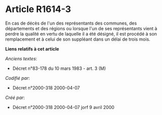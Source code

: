 # Article R1614-3

En cas de décès de l'un des représentants des communes, des départements et des régions ou lorsque l'un de ses représentants
vient à perdre la qualité en vertu de laquelle il a été désigné, il est procédé à son remplacement et à celui de son
suppléant dans un délai de trois mois.

**Liens relatifs à cet article**

_Anciens textes_:

  - Décret n°83-178 du 10 mars 1983 - art. 3 (M)

_Codifié par_:

  - Décret n°2000-318 2000-04-07

_Créé par_:

  - Décret n°2000-318 2000-04-07 jorf 9 avril 2000
